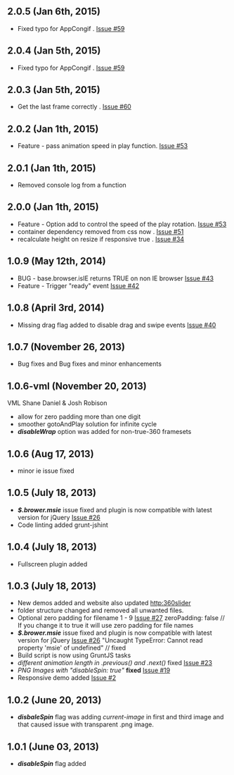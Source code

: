 ## 2.0.5 (Jan 6th, 2015)
- Fixed typo for AppCongif . [Issue #59](https://github.com/creativeaura/threesixty-slider/issues/59)

## 2.0.4 (Jan 5th, 2015)
- Fixed typo for AppCongif . [Issue #59](https://github.com/creativeaura/threesixty-slider/issues/59)

## 2.0.3 (Jan 5th, 2015)
- Get the last frame correctly . [Issue #60](https://github.com/creativeaura/threesixty-slider/issues/60)

## 2.0.2 (Jan 1th, 2015)
- Feature - pass animation speed in play function. [Issue #53](https://github.com/creativeaura/threesixty-slider/issues/53)

## 2.0.1 (Jan 1th, 2015)
- Removed console log from a function

## 2.0.0 (Jan 1th, 2015)

- Feature - Option add to control the speed of the play rotation. [Issue #53](https://github.com/creativeaura/threesixty-slider/issues/53)
- container dependency removed from css now . [Issue #51](https://github.com/creativeaura/threesixty-slider/issues/51)
- recalculate height on resize if responsive true . [Issue #34](https://github.com/creativeaura/threesixty-slider/issues/34)


## 1.0.9 (May 12th, 2014)

- BUG - base.browser.isIE returns TRUE on non IE browser [Issue #43](https://github.com/creativeaura/threesixty-slider/issues/43)
- Feature - Trigger "ready" event  [Issue #42](https://github.com/creativeaura/threesixty-slider/issues/42)

## 1.0.8 (April 3rd, 2014)

- Missing drag flag added to disable drag and swipe events [Issue #40](https://github.com/creativeaura/threesixty-slider/issues/40)

## 1.0.7 (November 26, 2013)

- Bug fixes and Bug fixes and minor enhancements

## 1.0.6-vml (November 20, 2013)

VML
Shane Daniel & Josh Robison

- allow for zero padding more than one digit
- smoother gotoAndPlay solution for infinite cycle
- **_disableWrap_** option was added for non-true-360 framesets

## 1.0.6 (Aug 17, 2013)
- minor ie issue fixed

## 1.0.5 (July 18, 2013)
- **_$.brower.msie_** issue fixed and plugin is now compatible with latest version for jQuery [Issue #26](https://github.com/creativeaura/threesixty-slider/issues/26)
- Code linting added grunt-jshint

## 1.0.4 (July 18, 2013)
- Fullscreen plugin added

## 1.0.3 (July 18, 2013)
- New demos added and website also updated [http:360slider](http://360slider.com)
- folder structure changed and removed all unwanted files.
- Optional zero padding for filename 1 - 9 [Issue #27](https://github.com/creativeaura/threesixty-slider/issues/27)
     zeroPadding: false // If you change it to true it will use zero padding for file names
- **_$.brower.msie_** issue fixed and plugin is now compatible with latest version for jQuery [Issue #26](https://github.com/creativeaura/threesixty-slider/issues/26)
    "Uncaught TypeError: Cannot read property 'msie' of undefined" // fixed
- Build script is now using GruntJS tasks
- _different animation length in .previous() and .next()_ fixed [Issue #23](https://github.com/creativeaura/threesixty-slider/issues/23)
- _PNG Images with "disableSpin: true"_ **fixed** [Issue #19](https://github.com/creativeaura/threesixty-slider/issues/19)
- Responsive demo added [Issue #2](https://github.com/creativeaura/threesixty-slider/issues/2)

## 1.0.2 (June 20, 2013)
- **_disbaleSpin_** flag was adding _current-image_ in first and third image and that caused issue with transparent .png image.

## 1.0.1 (June 03, 2013)
- **_disableSpin_** flag added
